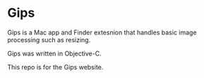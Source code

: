 # Gips

Gips is a Mac app and Finder extesnion that handles basic image processing such as resizing.

Gips was written in Objective-C. 

This repo is for the Gips website. 

